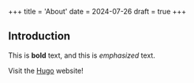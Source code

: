 +++
title = 'About'
date = 2024-07-26
draft = true
+++
## Introduction

This is **bold** text, and this is *emphasized* text.

Visit the [Hugo](https://gohugo.io) website!